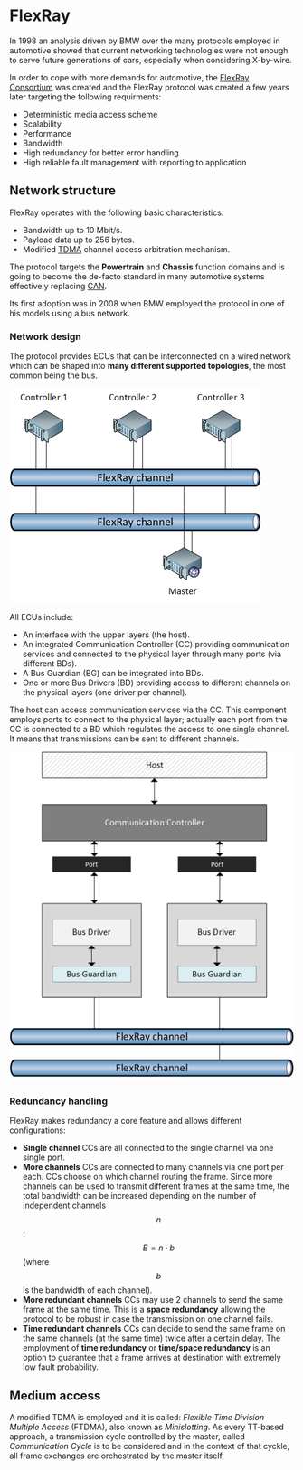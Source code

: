 # FlexRay

In 1998 an analysis driven by BMW over the many protocols employed in automotive showed that current networking technologies were not enough to serve future generations of cars, especially when considering X-by-wire.

In order to cope with more demands for automotive, the [FlexRay Consortium](https://en.wikipedia.org/wiki/FlexRay) was created and the FlexRay protocol was created a few years later targeting the following requirments:

- Deterministic media access scheme
- Scalability
- Performance
- Bandwidth
- High redundancy for better error handling
- High reliable fault management with reporting to application

## Network structure
FlexRay operates with the following basic characteristics:

- Bandwidth up to 10 Mbit/s.
- Payload data up to 256 bytes.
- Modified [TDMA](https://en.wikipedia.org/wiki/Time-division_multiple_access) channel access arbitration mechanism.

The protocol targets the **Powertrain** and **Chassis** function domains and is going to become the de-facto standard in many automotive systems effectively replacing [CAN](../can/intro.md).

Its first adoption was in 2008 when BMW employed the protocol in one of his models using a bus network.

### Network design
The protocol provides ECUs that can be interconnected on a wired network which can be shaped into **many different supported topologies**, the most common being the bus. 

![FlexRay network structure](../assets/flexray-net.png)

All ECUs include:

- An interface with the upper layers (the host).
- An integrated Communication Controller (CC) providing communication services and connected to the physical layer through many ports (via different BDs).
- A Bus Guardian (BG) can be integrated into BDs.
- One or more Bus Drivers (BD) providing access to different channels on the physical layers (one driver per channel).

The host can access communication services via the CC. This component employs ports to connect to the physical layer; actually each port from the CC is connected to a BD which regulates the access to one single channel. It means that transmissions can be sent to different channels.

![FlexRay controller structure](../assets/flexray.png)

### Redundancy handling
FlexRay makes redundancy a core feature and allows different configurations:

- **Single channel** CCs are all connected to the single channel via one single port.
- **More channels** CCs are connected to many channels via one port per each. CCs choose on which channel routing the frame. Since more channels can be used to transmit different frames at the same time, the total bandwidth can be increased depending on the number of independent channels $$n$$: $$B = n \cdot b$$ (where $$b$$ is the bandwidth of each channel).
- **More redundant channels** CCs may use 2 channels to send the same frame at the same time. This is a **space redundancy** allowing the protocol to be robust in case the transmission on one channel fails.
- **Time redundant channels** CCs can decide to send the same frame on the same channels (at the same time) twice after a certain delay.  The employment of **time redundancy** or **time/space redundancy** is an option to guarantee that a frame arrives at destination with extremely low fault probability.

## Medium access
A modified TDMA is employed and it is called: _Flexible Time Division Multiple Access_ (FTDMA), also known as _Minislotting_. As every TT-based approach,  a transmission cycle controlled by the master, called _Communication Cycle_ is to be considered and in the context of that cyckle, all frame exchanges are orchestrated by the master itself.
